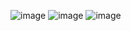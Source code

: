 ![image](https://github.com/user-attachments/assets/74b2e490-456b-4bd9-92be-126507599969)
![image](https://github.com/user-attachments/assets/502f12aa-63ae-4a4d-8f71-b02e54d9630b)
![image](https://github.com/user-attachments/assets/6661b823-a34f-4b04-ae44-fff05bfe7d6b)
